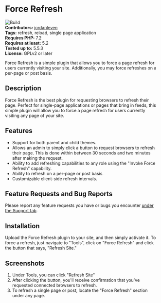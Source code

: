 # Force Refresh

![Build](https://github.com/jordanleven/force-refresh/workflows/Build/badge.svg)\
**Contributors:** [jordanleven](https://profiles.wordpress.org/jordanleven)\
**Tags:** refresh, reload, single page application\
**Requires PHP:** 7.2\
**Requires at least:** 5.2\
**Tested up to:** 5.5.3\
**License:** GPLv2 or later

Force Refresh is a simple plugin that allows you to force a page refresh for users currently visiting your site. Additionally, you may force refreshes on a per-page or post basis.

## Description

Force Refresh is the best plugin for requesting browsers to refresh their page. Perfect for single-page applications or pages that bring in feeds, this simple plugin will allow you to force a page refresh for users currently visiting any page of your site.

## Features

- Support for both parent and child themes.
- Allows an admin to simply click a button to request browsers to refresh their page. This is done within between 30 seconds and two minutes after making the request.
- Ability to add refreshing capabilities to any role using the "Invoke Force Refresh" capability.
- Ability to refresh on a per-page or post basis.
- Customizable client-side refresh intervals.

## Feature Requests and Bug Reports

Please report any feature requests you have or bugs you encounter [under the Support tab](https://wordpress.org/support/plugin/force-refresh).

## Installation

Upload the Force Refresh plugin to your site, and then simply activate it. To force a refresh, just navigate to "Tools", click on "Force Refresh" and click the button that says, "Refresh Site."

## Screenshots

1. Under Tools, you can click "Refresh Site"
2. After clicking the button, you'll receive confirmation that you've requested connected browsers to refresh.
3. To refresh a single page or post, locate the "Force Refresh" section under any page.
